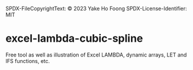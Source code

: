 SPDX-FileCopyrightText: © 2023 Yake Ho Foong
SPDX-License-Identifier: MIT

# excel-lambda-cubic-spline
Free tool as well as illustration of Excel LAMBDA, dynamic arrays, LET and IFS functions, etc.
